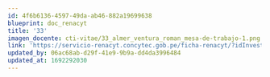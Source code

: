 ```yaml
---
id: 4f6b6136-4597-49da-ab46-882a19699638
blueprint: doc_renacyt
title: '33'
imagen_docente: cti-vitae/33_almer_ventura_roman_mesa-de-trabajo-1.png
link: 'https://servicio-renacyt.concytec.gob.pe/ficha-renacyt/?idInvestigador=175634'
updated_by: 06ac68ab-d29f-41e9-9b9a-dd4da3996484
updated_at: 1692292030
---
```

